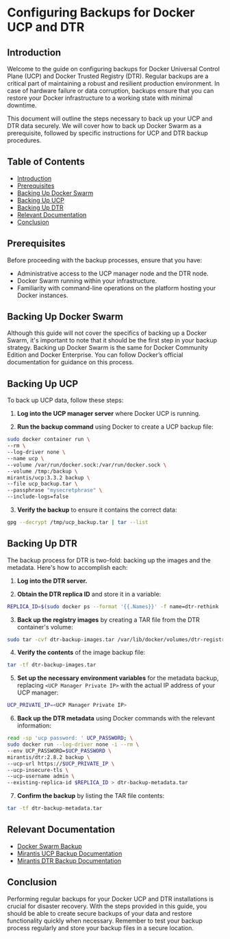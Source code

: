 # Configuring Backups for Docker UCP and DTR

## Introduction

Welcome to the guide on configuring backups for Docker Universal Control Plane (UCP) and Docker Trusted Registry (DTR). Regular backups are a critical part of maintaining a robust and resilient production environment. In case of hardware failure or data corruption, backups ensure that you can restore your Docker infrastructure to a working state with minimal downtime.

This document will outline the steps necessary to back up your UCP and DTR data securely. We will cover how to back up Docker Swarm as a prerequisite, followed by specific instructions for UCP and DTR backup procedures.

## Table of Contents

- [Introduction](#introduction)
- [Prerequisites](#prerequisites)
- [Backing Up Docker Swarm](#backing-up-docker-swarm)
- [Backing Up UCP](#backing-up-ucp)
- [Backing Up DTR](#backing-up-dtr)
- [Relevant Documentation](#relevant-documentation)
- [Conclusion](#conclusion)

## Prerequisites

Before proceeding with the backup processes, ensure that you have:

- Administrative access to the UCP manager node and the DTR node.
- Docker Swarm running within your infrastructure.
- Familiarity with command-line operations on the platform hosting your Docker instances.

## Backing Up Docker Swarm

Although this guide will not cover the specifics of backing up a Docker Swarm, it's important to note that it should be the first step in your backup strategy. Backing up Docker Swarm is the same for Docker Community Edition and Docker Enterprise. You can follow Docker’s official documentation for guidance on this process.

## Backing Up UCP

To back up UCP data, follow these steps:

1. **Log into the UCP manager server** where Docker UCP is running.

2. **Run the backup command** using Docker to create a UCP backup file:

```sh
sudo docker container run \
--rm \
--log-driver none \
--name ucp \
--volume /var/run/docker.sock:/var/run/docker.sock \
--volume /tmp:/backup \
mirantis/ucp:3.3.2 backup \
--file ucp_backup.tar \
--passphrase "mysecretphrase" \
--include-logs=false
```

3. **Verify the backup** to ensure it contains the correct data:

```sh
gpg --decrypt /tmp/ucp_backup.tar | tar --list
```

## Backing Up DTR

The backup process for DTR is two-fold: backing up the images and the metadata. Here's how to accomplish each:

1. **Log into the DTR server.**

2. **Obtain the DTR replica ID** and store it in a variable:

```sh
REPLICA_ID=$(sudo docker ps --format '{{.Names}}' -f name=dtr-rethink | cut -f 3 -d '-') && echo $REPLICA_ID
```

3. **Back up the registry images** by creating a TAR file from the DTR container's volume:

```sh
sudo tar -cvf dtr-backup-images.tar /var/lib/docker/volumes/dtr-registry-$REPLICA_ID
```

4. **Verify the contents** of the image backup file:

```sh
tar -tf dtr-backup-images.tar
```

5. **Set up the necessary environment variables** for the metadata backup, replacing `<UCP Manager Private IP>` with the actual IP address of your UCP manager:

```sh
UCP_PRIVATE_IP=<UCP Manager Private IP>
```

6. **Back up the DTR metadata** using Docker commands with the relevant information:

```sh
read -sp 'ucp password: ' UCP_PASSWORD; \
sudo docker run --log-driver none -i --rm \
--env UCP_PASSWORD=$UCP_PASSWORD \
mirantis/dtr:2.8.2 backup \
--ucp-url https://$UCP_PRIVATE_IP \
--ucp-insecure-tls \
--ucp-username admin \
--existing-replica-id $REPLICA_ID > dtr-backup-metadata.tar
```

7. **Confirm the backup** by listing the TAR file contents:

```sh
tar -tf dtr-backup-metadata.tar
```

## Relevant Documentation

- [Docker Swarm Backup](https://docs.docker.com/engine/swarm/admin_guide/#back-up-the-swarm)
- [Mirantis UCP Backup Documentation](https://docs.mirantis.com/containers/v2.1/dockeree-products/ucp/admin/disaster-recovery/backup-swarm.html)
- [Mirantis DTR Backup Documentation](https://docs.mirantis.com/containers/v2.1/dockeree-products/ucp/admin/disaster-recovery/backup-ucp.html)

## Conclusion

Performing regular backups for your Docker UCP and DTR installations is crucial for disaster recovery. With the steps provided in this guide, you should be able to create secure backups of your data and restore functionality quickly when necessary. Remember to test your backup process regularly and store your backup files in a secure location.